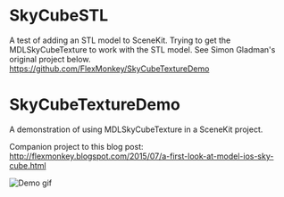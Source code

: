 # SkyCubeSTL

A test of adding an STL model to SceneKit. Trying to get the MDLSkyCubeTexture to work with the STL model. See Simon Gladman's original project below. https://github.com/FlexMonkey/SkyCubeTextureDemo

# SkyCubeTextureDemo

A demonstration of using MDLSkyCubeTexture in a SceneKit project.

Companion project to this blog post: http://flexmonkey.blogspot.com/2015/07/a-first-look-at-model-ios-sky-cube.html

![Demo gif](/SkyCubeDemonstration/skycube.gif)
